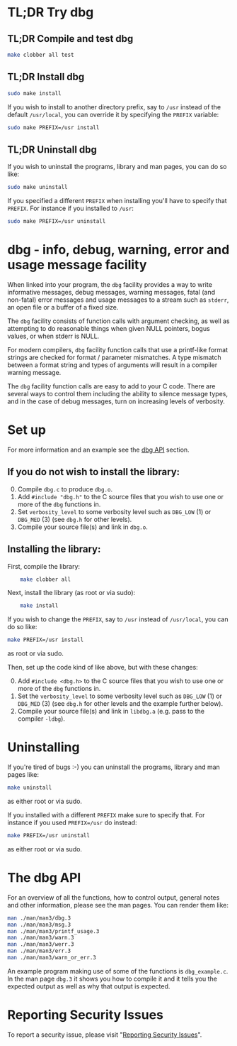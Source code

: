 # TL;DR Try dbg


## TL;DR Compile and test dbg

```sh
make clobber all test
```


## TL;DR Install dbg

```sh
sudo make install
```

If you wish to install to another directory prefix, say to `/usr` instead of the
default `/usr/local`, you can override it by specifying the `PREFIX` variable:

```sh
sudo make PREFIX=/usr install
```


## TL;DR Uninstall dbg

If you wish to uninstall the programs, library and man pages, you can do so
like:

```sh
sudo make uninstall
```

If you specified a different `PREFIX` when installing you'll have to specify
that `PREFIX`. For instance if you installed to `/usr`:

```sh
sudo make PREFIX=/usr uninstall
```


# dbg - info, debug, warning, error and usage message facility

When linked into your program, the `dbg` facility provides a way to
write informative messages, debug messages, warning messages, fatal
(and non-fatal) error messages and usage messages to a stream such as
`stderr`, an open file or a buffer of a fixed size.

The `dbg` facility consists of function calls with argument checking,
as well as attempting to do reasonable things when given NULL pointers,
bogus values, or when stderr is NULL.

For modern compilers, `dbg` facility function calls that use a printf-like
format strings are checked for format / parameter mismatches.  A type
mismatch between a format string and types of arguments will result in
a compiler warning message.

The `dbg` facility function calls are easy to add to your C code. There
are several ways to control them including the ability to silence
message types, and in the case of debug messages, turn on increasing
levels of verbosity.


# Set up

For more information and an example see the [dbg API](#dbg-api) section.

## If you do not wish to install the library:

0. Compile `dbg.c` to produce `dbg.o`.
2. Add `#include "dbg.h"` to the C source files that you wish to use one or more
   of the `dbg` functions in.
2. Set `verbosity_level` to some verbosity level such as `DBG_LOW` (1) or
   `DBG_MED` (3) (see `dbg.h` for other levels).
3. Compile your source file(s) and link in `dbg.o`.


## Installing the library:

First, compile the library:

```sh
    make clobber all
```

Next, install the library (as root or via sudo):

```sh
    make install
```

If you wish to change the `PREFIX`, say to `/usr` instead of `/usr/local`, you
can do so like:

```sh
make PREFIX=/usr install
```

as root or via sudo.


Then, set up the code kind of like above, but with these changes:

0. Add `#include <dbg.h>` to the C source files that you wish to use one or more
of the `dbg` functions in.
1. Set the `verbosity_level` to some verbosity level such as `DBG_LOW` (1) or
`DBG_MED` (3) (see `dbg.h` for other levels and the example further below).
2. Compile your source file(s) and link in `libdbg.a` (e.g. pass to the compiler
`-ldbg`).


# Uninstalling

If you're tired of bugs :-) you can uninstall the programs, library and man
pages like:

```sh
make uninstall
```

as either root or via sudo.

If you installed with a different `PREFIX` make sure to specify that. For
instance if you used `PREFIX=/usr` do instead:

```sh
make PREFIX=/usr uninstall
```

as either root or via sudo.


# The dbg API

For an overview of all the functions, how to control output, general notes and
other information, please see the man pages. You can render them like:

```sh
man ./man/man3/dbg.3
man ./man/man3/msg.3
man ./man/man3/printf_usage.3
man ./man/man3/warn.3
man ./man/man3/werr.3
man ./man/man3/err.3
man ./man/man3/warn_or_err.3
```

An example program making use of some of the functions is `dbg_example.c`. In
the man page `dbg.3` it shows you how to compile it and it tells you the
expected output as well as why that output is expected.


# Reporting Security Issues

To report a security issue, please visit "[Reporting Security Issues](https://github.com/lcn2/dbg/security/policy)".

